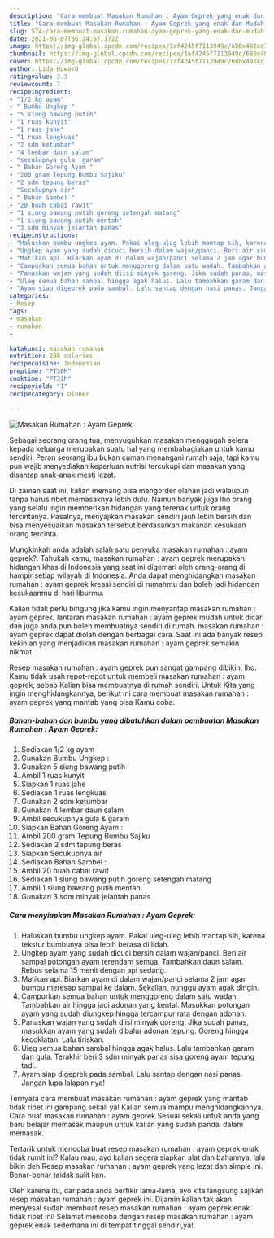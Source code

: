 ```yaml
---
description: "Cara membuat Masakan Rumahan : Ayam Geprek yang enak dan Mudah Dibuat"
title: "Cara membuat Masakan Rumahan : Ayam Geprek yang enak dan Mudah Dibuat"
slug: 574-cara-membuat-masakan-rumahan-ayam-geprek-yang-enak-dan-mudah-dibuat
date: 2021-06-07T06:24:57.172Z
image: https://img-global.cpcdn.com/recipes/1af4245f7113949c/680x482cq70/masakan-rumahan-ayam-geprek-foto-resep-utama.jpg
thumbnail: https://img-global.cpcdn.com/recipes/1af4245f7113949c/680x482cq70/masakan-rumahan-ayam-geprek-foto-resep-utama.jpg
cover: https://img-global.cpcdn.com/recipes/1af4245f7113949c/680x482cq70/masakan-rumahan-ayam-geprek-foto-resep-utama.jpg
author: Lida Howard
ratingvalue: 3.3
reviewcount: 7
recipeingredient:
- "1/2 kg ayam"
- " Bumbu Ungkep "
- "5 siung bawang putih"
- "1 ruas kunyit"
- "1 ruas jahe"
- "1 ruas lengkuas"
- "2 sdm ketumbar"
- "4 lembar daun salam"
- "secukupnya gula  garam"
- " Bahan Goreng Ayam "
- "200 gram Tepung Bumbu Sajiku"
- "2 sdm tepung beras"
- "Secukupnya air"
- " Bahan Sambel "
- "20 buah cabai rawit"
- "1 siung bawang putih goreng setengah matang"
- "1 siung bawang putih mentah"
- "3 sdm minyak jelantah panas"
recipeinstructions:
- "Haluskan bumbu ungkep ayam. Pakai uleg-uleg lebih mantap sih, karena tekstur bumbunya bisa lebih berasa di lidah."
- "Ungkep ayam yang sudah dicuci bersih dalam wajan/panci. Beri air sampai potongan ayam terendam semua. Tambahkan daun salam. Rebus selama 15 menit dengan api sedang."
- "Matikan api. Biarkan ayam di dalam wajan/panci selama 2 jam agar bumbu meresap sampai ke dalam. Sekalian, nunggu ayam agak dingin."
- "Campurkan semua bahan untuk menggoreng dalam satu wadah. Tambahkan air hingga jadi adonan yang kental. Masukkan potongan ayam yang sudah diungkep hingga tercampur rata dengan adonan."
- "Panaskan wajan yang sudah diisi minyak goreng. Jika sudah panas, masukkan ayam yang sudah dibalur adonan tepung. Goreng hingga kecoklatan. Lalu tiriskan."
- "Uleg semua bahan sambal hingga agak halus. Lalu tambahkan garam dan gula. Terakhir beri 3 sdm minyak panas sisa goreng ayam tepung tadi."
- "Ayam siap digeprek pada sambal. Lalu santap dengan nasi panas. Jangan lupa lalapan nya!"
categories:
- Resep
tags:
- masakan
- rumahan
- 

katakunci: masakan rumahan  
nutrition: 208 calories
recipecuisine: Indonesian
preptime: "PT36M"
cooktime: "PT31M"
recipeyield: "1"
recipecategory: Dinner

---
```



![Masakan Rumahan : Ayam Geprek](https://img-global.cpcdn.com/recipes/1af4245f7113949c/680x482cq70/masakan-rumahan-ayam-geprek-foto-resep-utama.jpg)

Sebagai seorang orang tua, menyuguhkan masakan menggugah selera kepada keluarga merupakan suatu hal yang membahagiakan untuk kamu sendiri. Peran seorang ibu bukan cuman menangani rumah saja, tapi kamu pun wajib menyediakan keperluan nutrisi tercukupi dan masakan yang disantap anak-anak mesti lezat.

Di zaman  saat ini, kalian memang bisa mengorder olahan jadi walaupun tanpa harus ribet memasaknya lebih dulu. Namun banyak juga lho orang yang selalu ingin memberikan hidangan yang terenak untuk orang tercintanya. Pasalnya, menyajikan masakan sendiri jauh lebih bersih dan bisa menyesuaikan masakan tersebut berdasarkan makanan kesukaan orang tercinta. 



Mungkinkah anda adalah salah satu penyuka masakan rumahan : ayam geprek?. Tahukah kamu, masakan rumahan : ayam geprek merupakan hidangan khas di Indonesia yang saat ini digemari oleh orang-orang di hampir setiap wilayah di Indonesia. Anda dapat menghidangkan masakan rumahan : ayam geprek kreasi sendiri di rumahmu dan boleh jadi hidangan kesukaanmu di hari liburmu.

Kalian tidak perlu bingung jika kamu ingin menyantap masakan rumahan : ayam geprek, lantaran masakan rumahan : ayam geprek mudah untuk dicari dan juga anda pun boleh membuatnya sendiri di rumah. masakan rumahan : ayam geprek dapat diolah dengan berbagai cara. Saat ini ada banyak resep kekinian yang menjadikan masakan rumahan : ayam geprek semakin nikmat.

Resep masakan rumahan : ayam geprek pun sangat gampang dibikin, lho. Kamu tidak usah repot-repot untuk membeli masakan rumahan : ayam geprek, sebab Kalian bisa membuatnya di rumah sendiri. Untuk Kita yang ingin menghidangkannya, berikut ini cara membuat masakan rumahan : ayam geprek yang mantab yang bisa Kamu coba.

<!--inarticleads1-->

##### Bahan-bahan dan bumbu yang dibutuhkan dalam pembuatan Masakan Rumahan : Ayam Geprek:

1. Sediakan 1/2 kg ayam
1. Gunakan  Bumbu Ungkep :
1. Gunakan 5 siung bawang putih
1. Ambil 1 ruas kunyit
1. Siapkan 1 ruas jahe
1. Sediakan 1 ruas lengkuas
1. Gunakan 2 sdm ketumbar
1. Gunakan 4 lembar daun salam
1. Ambil secukupnya gula &amp; garam
1. Siapkan  Bahan Goreng Ayam :
1. Ambil 200 gram Tepung Bumbu Sajiku
1. Sediakan 2 sdm tepung beras
1. Siapkan Secukupnya air
1. Sediakan  Bahan Sambel :
1. Ambil 20 buah cabai rawit
1. Sediakan 1 siung bawang putih goreng setengah matang
1. Ambil 1 siung bawang putih mentah
1. Gunakan 3 sdm minyak jelantah panas




<!--inarticleads2-->

##### Cara menyiapkan Masakan Rumahan : Ayam Geprek:

1. Haluskan bumbu ungkep ayam. Pakai uleg-uleg lebih mantap sih, karena tekstur bumbunya bisa lebih berasa di lidah.
1. Ungkep ayam yang sudah dicuci bersih dalam wajan/panci. Beri air sampai potongan ayam terendam semua. Tambahkan daun salam. Rebus selama 15 menit dengan api sedang.
1. Matikan api. Biarkan ayam di dalam wajan/panci selama 2 jam agar bumbu meresap sampai ke dalam. Sekalian, nunggu ayam agak dingin.
1. Campurkan semua bahan untuk menggoreng dalam satu wadah. Tambahkan air hingga jadi adonan yang kental. Masukkan potongan ayam yang sudah diungkep hingga tercampur rata dengan adonan.
1. Panaskan wajan yang sudah diisi minyak goreng. Jika sudah panas, masukkan ayam yang sudah dibalur adonan tepung. Goreng hingga kecoklatan. Lalu tiriskan.
1. Uleg semua bahan sambal hingga agak halus. Lalu tambahkan garam dan gula. Terakhir beri 3 sdm minyak panas sisa goreng ayam tepung tadi.
1. Ayam siap digeprek pada sambal. Lalu santap dengan nasi panas. Jangan lupa lalapan nya!




Ternyata cara membuat masakan rumahan : ayam geprek yang mantab tidak ribet ini gampang sekali ya! Kalian semua mampu menghidangkannya. Cara buat masakan rumahan : ayam geprek Sesuai sekali untuk anda yang baru belajar memasak maupun untuk kalian yang sudah pandai dalam memasak.

Tertarik untuk mencoba buat resep masakan rumahan : ayam geprek enak tidak rumit ini? Kalau mau, ayo kalian segera siapkan alat dan bahannya, lalu bikin deh Resep masakan rumahan : ayam geprek yang lezat dan simple ini. Benar-benar taidak sulit kan. 

Oleh karena itu, daripada anda berfikir lama-lama, ayo kita langsung sajikan resep masakan rumahan : ayam geprek ini. Dijamin kalian tak akan menyesal sudah membuat resep masakan rumahan : ayam geprek enak tidak ribet ini! Selamat mencoba dengan resep masakan rumahan : ayam geprek enak sederhana ini di tempat tinggal sendiri,ya!.

